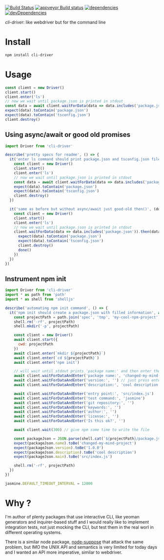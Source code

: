 [![Build Status](https://travis-ci.org/cancerberoSgx/cli-driver.png?branch=master)](https://travis-ci.org/cancerberoSgx/cli-driver) [![appveyor Build status](https://ci.appveyor.com/api/projects/status/w3ynfan159ejobkv/branch/master?svg=true)](https://ci.appveyor.com/project/cancerberoSgx/cli-driver/branch/master) [![dependencies](https://david-dm.org/cancerberosgx/cli-driver/status.svg)](https://david-dm.org/cancerberosgx/cli-driver?path=packages/cli-driver) [![devDependencies](https://david-dm.org/cancerberosgx/cli-driver/dev-status.svg)](https://david-dm.org/cancerberosgx/cli-driver-dev?path=packages/cli-driver#info=devDependencies)

*cli-driver*: like webdriver but for the command line


# Install

```sh
npm install cli-driver
```

# Usage

```js
const client = new Driver()
client.start()
client.enter('ls')
// now we wait until package.json is printed in stdout
const data = await client.waitForData(data => data.includes('package.json'))
expect(data).toContain('package.json')
expect(data).toContain('tsconfig.json')
client.destroy()
```

## Using async/await or good old promises

```js
import Driver from 'cli-driver'

describe('pretty specs for readme', () => {
  it('enter ls command should print package.json and tsconfig.json file', async () => {
    const client = new Driver()
    client.start()
    client.enter('ls')
    // now we wait until package.json is printed in stdout
    const data = await client.waitForData(data => data.includes('package.json'))
    expect(data).toContain('package.json')
    expect(data).toContain('tsconfig.json')
    client.destroy()
  })

  it('same as before but without async/await just good-old then()', (done) => {
    const client = new Driver()
    client.start()
    client.enter('ls')
    // now we wait until package.json is printed in stdout
    client.waitForData(data => data.includes('package.json')).then(data => {
      expect(data).toContain('package.json')
      expect(data).toContain('tsconfig.json')
      client.destroy()
      done()
    })
  })
})

```


##  Instrument npm init

```js
import Driver from 'cli-driver'
import * as path from 'path'
import * as shell from 'shelljs'

describe('automating npm init command', () => {
  it('npm init should create a package.json with filled information', async () => {
    const projectPath = path.join('spec', 'tmp', 'my-cool-npm-project')
    shell.rm('-rf', projectPath)
    shell.mkdir('-p', projectPath)

    const client = new Driver()
    await client.start({
      cwd: projectPath
    })
    await client.enter(`mkdir ${projectPath}`)
    await client.enter(`cd ${projectPath}`)
    await client.enter('npm init')

    // will wait until stdout prints 'package name:' and then enter the project name 'changed-my-mind-project'
    await client.waitForDataAndEnter('package name:', 'changed-my-mind-project')
    await client.waitForDataAndEnter('version:', '') // just press enter to use default version (1.0.0)
    await client.waitForDataAndEnter('description:', 'cool description')

    await client.waitForDataAndEnter('entry point:', 'src/index.js')
    await client.waitForDataAndEnter('test command:', 'jasmine')
    await client.waitForDataAndEnter('git repository:', '')
    await client.waitForDataAndEnter('keywords:', '')
    await client.waitForDataAndEnter('author:', '')
    await client.waitForDataAndEnter('license:', '')
    await client.waitForDataAndEnter('Is this ok?', '')

    await client.wait(300) // give npm some time to write the file

    const packageJson = JSON.parse(shell.cat(`${projectPath}/package.json`))
    expect(packageJson.name).toBe('changed-my-mind-project')
    expect(packageJson.version).toBe('1.0.0')
    expect(packageJson.description).toBe('cool description')
    expect(packageJson.main).toBe('src/index.js')

    shell.rm('-rf', projectPath)
  })
})

jasmine.DEFAULT_TIMEOUT_INTERVAL = 12000

```

# Why ?

I'm author of plenty packages that use interactive CLI, like yeoman generators and inquirer-based stuff and I would really like to implement integration tests, not just mocking the CLI, but test them in the real worl in different operating systems. 

There is a similar node package, [node-suppose](https://github.com/jprichardson/node-suppose) that attack the same problem, but IMO the UNIX API and semantics is very limited for today days and I wanted an API more imperative, similar to webdriver. 